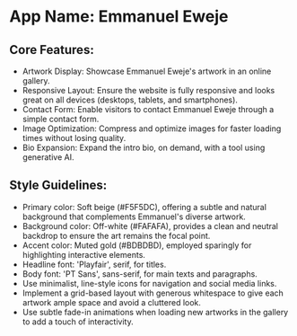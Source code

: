 # **App Name**: Emmanuel Eweje

## Core Features:

- Artwork Display: Showcase Emmanuel Eweje's artwork in an online gallery.
- Responsive Layout: Ensure the website is fully responsive and looks great on all devices (desktops, tablets, and smartphones).
- Contact Form: Enable visitors to contact Emmanuel Eweje through a simple contact form.
- Image Optimization: Compress and optimize images for faster loading times without losing quality.
- Bio Expansion: Expand the intro bio, on demand, with a tool using generative AI.

## Style Guidelines:

- Primary color: Soft beige (#F5F5DC), offering a subtle and natural background that complements Emmanuel's diverse artwork.
- Background color: Off-white (#FAFAFA), provides a clean and neutral backdrop to ensure the art remains the focal point.
- Accent color: Muted gold (#BDBDBD), employed sparingly for highlighting interactive elements.
- Headline font: 'Playfair', serif, for titles.
- Body font: 'PT Sans', sans-serif, for main texts and paragraphs.
- Use minimalist, line-style icons for navigation and social media links.
- Implement a grid-based layout with generous whitespace to give each artwork ample space and avoid a cluttered look.
- Use subtle fade-in animations when loading new artworks in the gallery to add a touch of interactivity.